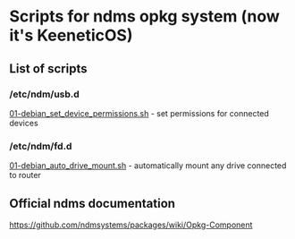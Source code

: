 # Scripts for ndms opkg system (now it's KeeneticOS)

## List of scripts

### /etc/ndm/usb.d
[01-debian_set_device_permissions.sh](../main/etc/ndm/usb.d/01-debian_set_device_permissions.sh) - set permissions for connected devices

### /etc/ndm/fd.d
[01-debian_auto_drive_mount.sh](../main/etc/ndm/fs.d/01-debian_auto_drive_mount.sh) - automatically mount any drive connected to router

## Official ndms documentation 
https://github.com/ndmsystems/packages/wiki/Opkg-Component
